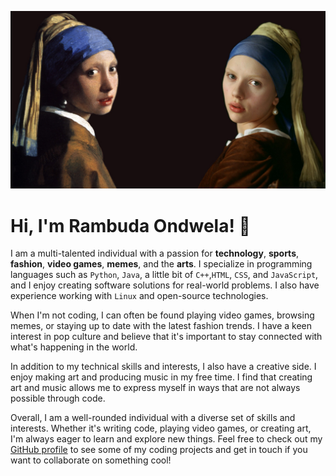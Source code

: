 ![IMAGE!](vermeer.jpg)
# Hi, I'm Rambuda Ondwela! :wave:

I am a multi-talented individual with a passion for **technology**, **sports**, **fashion**, **video games**, **memes**, and the **arts**. I specialize in programming languages such as  `Python`, `Java`, a little bit of `C++`,`HTML`, `CSS`, and `JavaScript`, and I enjoy creating software solutions for real-world problems. I also have experience working with `Linux` and open-source technologies.

When I'm not coding, I can often be found playing video games, browsing memes, or staying up to date with the latest fashion trends. I have a keen interest in pop culture and believe that it's important to stay connected with what's happening in the world.

In addition to my technical skills and interests, I also have a creative side. I enjoy making art and producing music in my free time. I find that creating art and music allows me to express myself in ways that are not always possible through code.

Overall, I am a well-rounded individual with a diverse set of skills and interests. Whether it's writing code, playing video games, or creating art, I'm always eager to learn and explore new things. Feel free to check out my [GitHub profile](https://github.com/worldwidewurf) to see some of my coding projects and get in touch if you want to collaborate on something cool!





<!---
worldwidewurf/worldwidewurf is a ✨ special ✨ repository because its `README.md` (this file) appears on your GitHub profile.
You can click the Preview link to take a look at your changes.
--->
